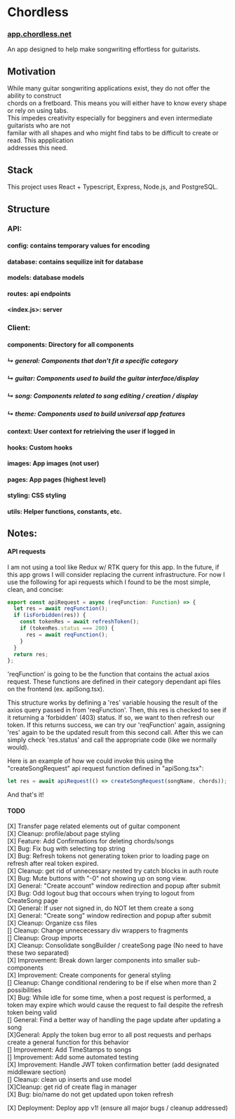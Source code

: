# Chordless

### [app.chordless.net](https://app.chordless.net)

An app designed to help make songwriting effortless for guitarists. <br />

## Motivation

While many guitar songwriting applications exist, they do not offer the ability to construct <br />
chords on a fretboard. This means you will either have to know every shape or rely on using tabs. <br />
This impedes creativity especially for begginers and even intermediate guitarists who are not <br />
familar with all shapes and who might find tabs to be difficult to create or read. This appplication <br />
addresses this need. <br />

## Stack

This project uses React + Typescript, Express, Node.js, and PostgreSQL. <br />

## Structure

### API:

#### config: contains temporary values for encoding

#### database: contains sequilize init for database

#### models: database models

#### routes: api endpoints

#### <index.js>: server

### Client:

#### components: Directory for all components

##### ↳ general: Components that don't fit a specific category

##### ↳ guitar: Components used to build the guitar interface/display

##### ↳ song: Components related to song editing / creation / display

##### ↳ theme: Components used to build universal app features

#### context: User context for retrieiving the user if logged in

#### hooks: Custom hooks

#### images: App images (not user)

#### pages: App pages (highest level)

#### styling: CSS styling

#### utils: Helper functions, constants, etc.

## Notes:

#### API requests

I am not using a tool like Redux w/ RTK query for this app. In the future, if this app grows I will consider replacing the current infrastructure. For now I use the following for api requests which I found to be the most simple, clean, and concise: <br />

```javascript
export const apiRequest = async (reqFunction: Function) => {
  let res = await reqFunction();
  if (isForbidden(res)) {
    const tokenRes = await refreshToken();
    if (tokenRes.status === 200) {
      res = await reqFunction();
    }
  }
  return res;
};
```

'reqFunction' is going to be the function that contains the actual axios request. These functions are defined in their category dependant api files on the frontend (ex. apiSong.tsx). <br />

This structure works by defining a 'res' variable housing the result of the axios query passed in from 'reqFunction'. Then, this res is checked to see if it returning a 'forbidden' (403) status. If so, we want to then refresh our token. If this returns success, we can try our 'reqFunction' again, assigning 'res' again to be the updated result from this second call. After this we can simply check 'res.status' and call the appropriate code (like we normally would). <br />

Here is an example of how we could invoke this using the "createSongRequest" api request function defined in "apiSong.tsx": <br />

```javascript
let res = await apiRequest(() => createSongRequest(songName, chords));
```

And that's it! <br />

#### TODO

[X] Transfer page related elements out of guitar component <br />
[X] Cleanup: profile/about page styling <br />
[X] Feature: Add Confirmations for deleting chords/songs <br />
[X] Bug: Fix bug with selecting top string <br />
[X] Bug: Refresh tokens not generating token prior to loading page on refresh after real token expired. <br />
[X] Cleanup: get rid of unnecessary nested try catch blocks in auth route <br />
[X] Bug: Mute buttons with "-0" not showing up on song view. <br />
[X] General: "Create account" window redirection and popup after submit <br />
[X] Bug: Odd logout bug that occours when trying to logout from CreateSong page <br />
[X] General: If user not signed in, do NOT let them create a song <br />
[X] General: "Create song" window redirection and popup after submit <br />
[X] Cleanup: Organize css files <br />
[] Cleanup: Change unnececessary div wrappers to fragments <br />
[] Cleanup: Group imports <br />
[X] Cleanup: Consolidate songBuilder / createSong page (No need to have these two separated) <br />
[X] Improvement: Break down larger components into smaller sub-components<br />
[X] Improvement: Create components for general styling <br />
[] Cleanup: Change conditional rendering to be if else when more than 2 possibilities <br />
[X] Bug: While idle for some time, when a post request is performed, a token may expire which would cause the request to fail despite the refresh token being valid <br />
[] General: Find a better way of handling the page update after updating a song <br />
[X]General: Apply the token bug error to all post requests and perhaps create a general function for this behavior <br />
[] Improvement: Add TimeStamps to songs <br />
[] Improvement: Add some automated testing <br />
[X] Improvement: Handle JWT token confirmation better (add designated middleware section) <br />
[] Cleanup: clean up inserts and use model <br />
[X]Cleanup: get rid of create flag in manager <br />
[X] Bug: bio/name do not get updated upon token refresh <br/>

[X] Deployment: Deploy app v1! (ensure all major bugs / cleanup addressed) <br/>
